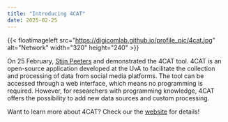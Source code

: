 ```yaml
---
title: "Introducing 4CAT"
date: 2025-02-25
---
```


{{< floatimageleft src="https://digicomlab.github.io/profile_pic/4cat.jpg" alt="Network" width="320" height="240" >}}


On 25 February, [Stijn Peeters](https://www.uva.nl/en/profile/p/e/s.c.j.peeters/s.c.j.peeters.html) and demonstrated the 4CAT tool. 4CAT is an open-source application developed at the UvA to facilitate the collection and processing of data from social media platforms. The tool can be accessed through a web interface, which means no programming is required. However, for researchers with programming knowledge, 4CAT offers the possibility to add new data sources and custom processing.

Want to learn more about 4CAT? Check our the [website](https://4cat.nl/) for details!

